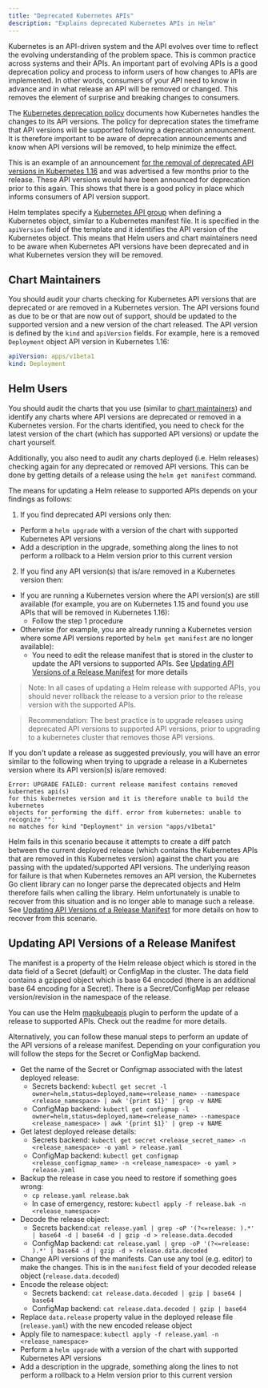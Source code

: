 ```yaml
---
title: "Deprecated Kubernetes APIs"
description: "Explains deprecated Kubernetes APIs in Helm"
---
```


Kubernetes is an API-driven system and the API evolves over time to reflect the
evolving understanding of the problem space. This is common practice across
systems and their APIs. An important part of evolving APIs is a good deprecation
policy and process to inform users of how changes to APIs are implemented. In
other words, consumers of your API need to know in advance and in what release
an API will be removed or changed. This removes the element of surprise and
breaking changes to consumers.

The [Kubernetes deprecation
policy](https://kubernetes.io/docs/reference/using-api/deprecation-policy/)
documents how Kubernetes handles the changes to its API versions. The policy for
deprecation states the timeframe that API versions will be supported following a
deprecation announcement. It is therefore important to be aware of deprecation
announcements and know when API versions will be removed, to help minimize the
effect.

This is an example of an announcement [for the removal of deprecated API
versions in Kubernetes
1.16](https://kubernetes.io/blog/2019/07/18/api-deprecations-in-1-16/) and was
advertised a few months prior to the release. These API versions would have been
announced for deprecation prior to this again. This shows that there is a good
policy in place which informs consumers of API version support.

Helm templates specify a [Kubernetes API
group](https://kubernetes.io/docs/concepts/overview/kubernetes-api/#api-groups)
when defining a Kubernetes object, similar to a Kubernetes manifest file. It is
specified in the `apiVersion` field of the template and it identifies the API
version of the Kubernetes object. This means that Helm users and chart
maintainers need to be aware when Kubernetes API versions have been deprecated
and in what Kubernetes version they will be removed.

## Chart Maintainers

You should audit your charts checking for Kubernetes API versions that are
deprecated or are removed in a Kubernetes version. The API versions found as due
to be or that are now out of support, should be updated to the supported version
and a new version of the chart released. The API version is defined by the
`kind` and `apiVersion` fields. For example, here is a removed `Deployment`
object API version in Kubernetes 1.16:

```yaml
apiVersion: apps/v1beta1
kind: Deployment
```

## Helm Users

You should audit the charts that you use (similar to [chart
maintainers](#chart-maintainers)) and identify any charts where API versions are
deprecated or removed in a Kubernetes version. For the charts identified, you
need to check for the latest version of the chart (which has supported API
versions) or update the chart yourself.

Additionally, you also need to audit any charts deployed (i.e. Helm releases)
checking again for any deprecated or removed API versions. This can be done by
getting details of a release using the `helm get manifest` command.

The means for updating a Helm release to supported APIs depends on your findings
as follows:

1. If you find deprecated API versions only then:
  - Perform a `helm upgrade` with a version of the chart with supported
    Kubernetes API versions
  - Add a description in the upgrade, something along the lines to not perform a
    rollback to a Helm version prior to this current version
2.  If you find any API version(s) that is/are removed in a Kubernetes version
    then:
  - If you are running a Kubernetes version where the API version(s) are still
    available (for example, you are on Kubernetes 1.15 and found you use APIs
    that will be removed in Kubernetes 1.16):
    - Follow the step 1 procedure
  - Otherwise (for example, you are already running a Kubernetes version where
    some API versions reported by `helm get manifest` are no longer available):
    - You need to edit the release manifest that is stored in the cluster to
      update the API versions to supported APIs. See [Updating API Versions of a
      Release Manifest](#updating-api-versions-of-a-release-manifest) for more
      details

> Note: In all cases of updating a Helm release with supported APIs, you should
never rollback the release to a version prior to the release version with the
supported APIs.

> Recommendation: The best practice is to upgrade releases using deprecated API
versions to supported API versions, prior to upgrading to a kubernetes cluster
that removes those API versions.

If you don't update a release as suggested previously, you will have an error
similar to the following when trying to upgrade a release in a Kubernetes
version where its API version(s) is/are removed:

```
Error: UPGRADE FAILED: current release manifest contains removed kubernetes api(s)
for this kubernetes version and it is therefore unable to build the kubernetes
objects for performing the diff. error from kubernetes: unable to recognize "":
no matches for kind "Deployment" in version "apps/v1beta1"
```

Helm fails in this scenario because it attempts to create a diff patch between
the current deployed release (which contains the Kubernetes APIs that are
removed in this Kubernetes version) against the chart you are passing with the
updated/supported API versions. The underlying reason for failure is that when
Kubernetes removes an API version, the Kubernetes Go client library can no
longer parse the deprecated objects and Helm therefore fails when calling the
library. Helm unfortunately is unable to recover from this situation and is no
longer able to manage such a release. See [Updating API Versions of a Release
Manifest](#updating-api-versions-of-a-release-manifest) for more details on how
to recover from this scenario.

## Updating API Versions of a Release Manifest

The manifest is a property of the Helm release object which is stored in the
data field of a Secret (default) or ConfigMap in the cluster. The data field
contains a gzipped object which is base 64 encoded (there is an additional base
64 encoding for a Secret). There is a Secret/ConfigMap per release
version/revision in the namespace of the release.

You can use the Helm [mapkubeapis](https://github.com/helm/helm-mapkubeapis)
plugin to perform the update of a release to supported APIs. Check out the
readme for more details.

Alternatively, you can follow these manual steps to perform an update of the API
versions of a release manifest. Depending on your configuration you will follow
the steps for the Secret or ConfigMap backend.

- Get the name of the Secret or Configmap associated with the latest deployed
  release:
  - Secrets backend: `kubectl get secret -l
    owner=helm,status=deployed,name=<release_name> --namespace
    <release_namespace> | awk '{print $1}' | grep -v NAME`
  - ConfigMap backend: `kubectl get configmap -l
    owner=helm,status=deployed,name=<release_name> --namespace
    <release_namespace> | awk '{print $1}' | grep -v NAME`
- Get latest deployed release details:
  - Secrets backend: `kubectl get secret <release_secret_name> -n
    <release_namespace> -o yaml > release.yaml`
  - ConfigMap backend: `kubectl get configmap <release_configmap_name> -n
    <release_namespace> -o yaml > release.yaml`
- Backup the release in case you need to restore if something goes wrong:
  - `cp release.yaml release.bak`
  - In case of emergency, restore: `kubectl apply -f release.bak -n
    <release_namespace>`
- Decode the release object:
  - Secrets backend:`cat release.yaml | grep -oP '(?<=release: ).*' | base64 -d
    | base64 -d | gzip -d > release.data.decoded`
  - ConfigMap backend: `cat release.yaml | grep -oP '(?<=release: ).*' | base64
    -d | gzip -d > release.data.decoded`
- Change API versions of the manifests. Can use any tool (e.g. editor) to make
  the changes. This is in the `manifest` field of your decoded release object
  (`release.data.decoded`)
- Encode the release object:
  - Secrets backend: `cat release.data.decoded | gzip | base64 | base64`
  - ConfigMap backend: `cat release.data.decoded | gzip | base64`
- Replace `data.release` property value in the deployed release file
  (`release.yaml`) with the new encoded release object
- Apply file to namespace: `kubectl apply -f release.yaml -n
  <release_namespace>`
- Perform a `helm upgrade` with a version of the chart with supported Kubernetes
  API versions
- Add a description in the upgrade, something along the lines to not perform a
  rollback to a Helm version prior to this current version
